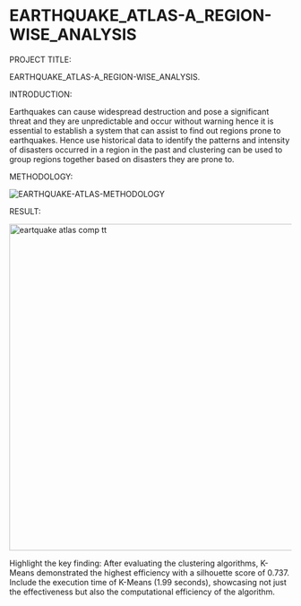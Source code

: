 # EARTHQUAKE_ATLAS-A_REGION-WISE_ANALYSIS

PROJECT TITLE: 

EARTHQUAKE_ATLAS-A_REGION-WISE_ANALYSIS.


INTRODUCTION: 

Earthquakes can cause widespread destruction and pose a significant threat and they are unpredictable and occur without warning hence it is essential to establish a system that can assist to find out regions prone to earthquakes. Hence use historical data to identify the patterns and intensity of disasters occurred in a region in the past and clustering can be used to group regions together based on disasters they are prone to.


METHODOLOGY:

![EARTHQUAKE-ATLAS-METHODOLOGY](https://github.com/Rohanpophale/EARTHQUAKE_ATLAS-A_REGION-WISE_ANALYSIS/assets/97818946/87feef76-3f46-4dd4-87df-826dacf499d2)


RESULT: 

<img width="583" alt="eartquake atlas comp tt" src="https://github.com/Rohanpophale/EARTHQUAKE_ATLAS-A_REGION-WISE_ANALYSIS/assets/97818946/77cb7791-2793-4d81-bfc1-0ffcbfe94a80">

Highlight the key finding: After evaluating the clustering algorithms, K-Means demonstrated the highest efficiency with a silhouette score of 0.737.
Include the execution time of K-Means (1.99 seconds), showcasing not just the effectiveness but also the computational efficiency of the algorithm.

